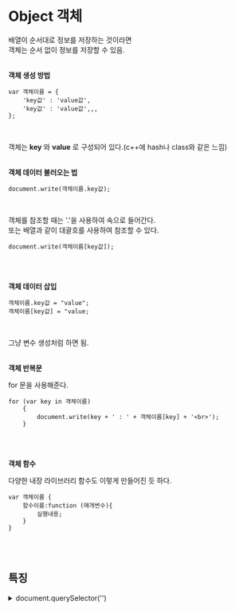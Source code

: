 # Object 객체

배열이 순서대로 정보를 저장하는 것이라면<br>
객체는 순서 없이 정보를 저장할 수 있음.<br><br>

__객체 생성 방법__<br>
```
var 객체이름 = {
    'key값' : 'value값',
    'key값' : 'value값',,,
};
```

<br>

객체는 __key__ 와 __value__ 로 구성되어 있다.(c++에 hash나 class와 같은 느낌)<br><br>

__객체 데이터 불러오는 법__<br>
```
document.write(객체이름.key값);
```

<br>

객체를 참조할 때는 '.'을 사용하여 속으로 들어간다.<br>
또는 배열과 같이 대괄호를 사용하여 참조할 수 있다.<br>
```
document.write(객체이름[key값]);
```

<br><br>

__객체 데이터 삽입__<br>

```
객체이름.key값 = "value";
객체이름[key값] = "value;
```

<br>

그냥 변수 생성처럼 하면 됨.<br><br>

__객체 반복문__<br>

for 문을 사용해준다.<br>

```
for (var key in 객체이름) 
    {
        document.write(key + ' : ' + 객체이름[key] + '<br>');
    }
```

<br><br>


__객체 함수__<br>

다양한 내장 라이브러리 함수도 이렇게 만들어진 듯 하다.

```
var 객체이름 {
    함수이름:function (매개변수){
        실행내용;
    }
}
```

<br><br>


## 특징

<details>
<summary>document.querySelector('')</summary>
객체를 배우면서 보다 보니 이것도 객체의 한 종류이다?!<br>
document라는 객체의 querySelector, write 와 같은 메소드를 사용하는 것이었다.
</details>